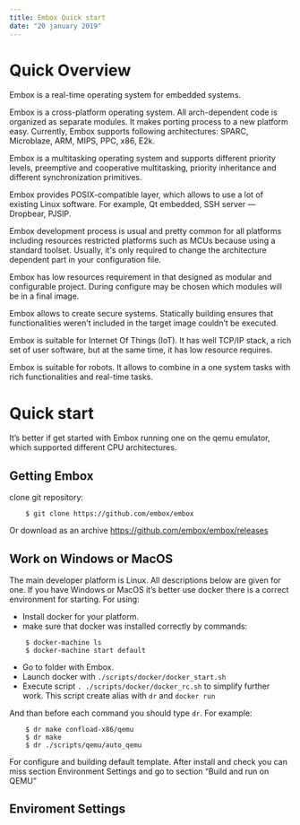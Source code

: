```yaml
---
title: Embox Quick start
date: "20 january 2019"
---
```


# Quick Overview
Embox is a real-time operating system for embedded systems.

Embox is a cross-platform operating system. All arch-dependent code is organized as separate modules. It makes porting process to a new platform easy. Currently, Embox supports following architectures: SPARC, Microblaze, ARM, MIPS, PPC, x86, E2k.

Embox is a multitasking operating system and supports different priority levels, preemptive and cooperative multitasking, priority inheritance and different synchronization primitives.

Embox provides POSIX-compatible layer, which allows to use a lot of existing Linux software. For example, Qt embedded, SSH server — Dropbear, PJSIP.

Embox development process is usual and pretty common for all platforms including resources restricted platforms such as MCUs because using a standard toolset. Usually, it's only required to change the architecture dependent part in your configuration file.

Embox has low resources requirement in that designed as modular and configurable project. During configure may be chosen which modules will be in a final image.

Embox allows to create secure systems. Statically building ensures that functionalities weren’t included in the target image couldn’t be executed.

Embox is suitable for Internet Of Things (IoT). It has well TCP/IP stack, a rich set of user software, but at the same time, it has low resource requires.

Embox is suitable for robots. It allows to combine in a one system tasks with rich functionalities and real-time tasks.

# Quick start
It’s better if get started with Embox running one on the qemu emulator, which supported different CPU architectures.
## Getting Embox
clone git repository:
```
    $ git clone https://github.com/embox/embox
```
Or download as an archive https://github.com/embox/embox/releases 

## Work on Windows or MacOS
The main developer platform is Linux. All descriptions below are given for one. If you have Windows or MacOS it’s better use docker there is a correct environment for starting.
For using:

 * Install docker for your platform.
 * make sure that docker was installed correctly by commands:
```
    $ docker-machine ls
    $ docker-machine start default
```
 * Go to folder with Embox.
 * Launch docker with `./scripts/docker/docker_start.sh`
 * Execute script `. ./scripts/docker/docker_rc.sh` to simplify further work. This script create alias with `dr` and `docker run`

And than before each command you should type `dr`. For example:
```
    $ dr make confload-x86/qemu
    $ dr make
    $ dr ./scripts/qemu/auto_qemu
```
For configure and building default template.
After install and check you can miss section Environment Settings and go to section “Build and run on QEMU”

## Enviroment Settings

